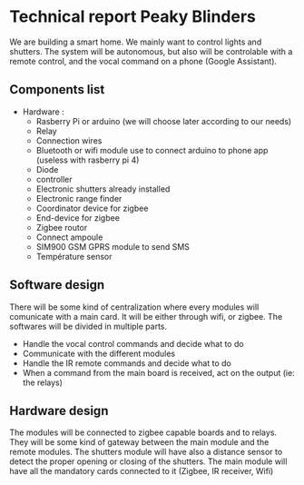 # Technical report Peaky Blinders
We are building a smart home. We mainly want to control lights and shutters. The system will be autonomous, but also will be controlable with a remote control, and the vocal command on a phone (Google Assistant).

## Components list
* Hardware :
	* Rasberry Pi or arduino (we will choose later according to our needs)
	* Relay
	* Connection wires
 	* Bluetooth or wifi module use to connect arduino to phone app (useless with rasberry pi 4) 
	* Diode	
	* controller
 	* Electronic shutters already installed
	* Electronic range finder
	* Coordinator device for zigbee
	* End-device for zigbee
	* Zigbee routor
	* Connect ampoule
	*  SIM900 GSM GPRS module to send SMS 
	* Température sensor

## Software design

There will be some kind of centralization where every modules will comunicate with a main card. It will be either through wifi, or zigbee. The softwares will be divided in multiple parts. 
* Handle the vocal control commands and decide what to do
* Communicate with the different modules
* Handle the IR remote commands and decide what to do
* When a command from the main board is received, act on the output (ie: the relays)

## Hardware design

The modules will be connected to zigbee capable boards and to relays. They will be some kind of gateway between the main module and the remote modules. The shutters module will have also a distance sensor to detect the proper opening or closing of the shutters.
The main module will have all the mandatory cards connected to it (Zigbee, IR receiver, Wifi)

